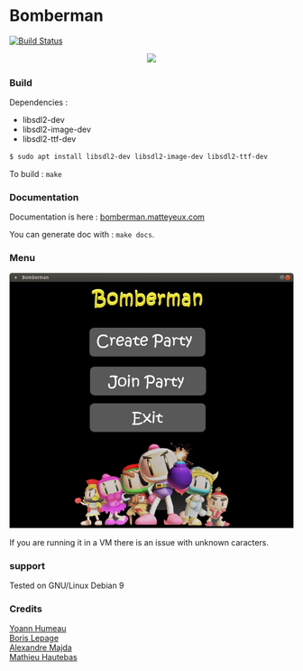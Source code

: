 # Bomberman

[![Build Status](https://travis-ci.com/matteyeux/Bomberman.svg?token=vsNybsdJnqqFaoRpWKLL&branch=develop)](https://travis-ci.com/matteyeux/Bomberman)
<center><img src="https://raw.githubusercontent.com/matteyeux/Bomberman/edit_readme/images/demo.png"></center>

### Build
Dependencies : 
- libsdl2-dev
- libsdl2-image-dev
- libsdl2-ttf-dev

```bash
$ sudo apt install libsdl2-dev libsdl2-image-dev libsdl2-ttf-dev
```

To build  : `make`

### Documentation

Documentation is here : [bomberman.matteyeux.com](http://bomberman.matteyeux.com)

You can generate doc with : `make docs`.

### Menu

<center><img src="/menu_demo.png"></center>

If you are running it in a VM there is an issue with unknown caracters.


### support
Tested on GNU/Linux Debian 9

### Credits 
[Yoann Humeau](https://github.com/YoannHumeau) <br>
[Boris Lepage](https://github.com/BorisLepage) <br>
[Alexandre Majda](https://github.com/Bilbhur) <br>
[Mathieu Hautebas](https://github.com/matteyeux)
